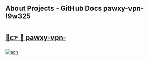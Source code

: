 ## About Projects - GitHub Docs pawxy-vpn- !9w325

# <h2><a href="https://andorid.site?title=pawxy-vpn-&ref=14PRO">🔗👉 🔴 pawxy-vpn-</a></h2>

[![acn](https://github.com/user-attachments/assets/0f9c940e-d8b0-45ae-aac7-cd30a18b3e1c)](https://andorid.site?title=pawxy-vpn-&ref=14PRO)

